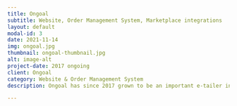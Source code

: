```yaml
---
title: Ongoal
subtitle: Website, Order Management System, Marketplace integrations
layout: default
modal-id: 3
date: 2021-11-14
img: ongoal.jpg
thumbnail: ongoal-thumbnail.jpg
alt: image-alt
project-date: 2017 ongoing
client: Ongoal
category: Website & Order Management System
description: Ongoal has since 2017 grown to be an important e-tailer in the sporting goods space.

---
```

